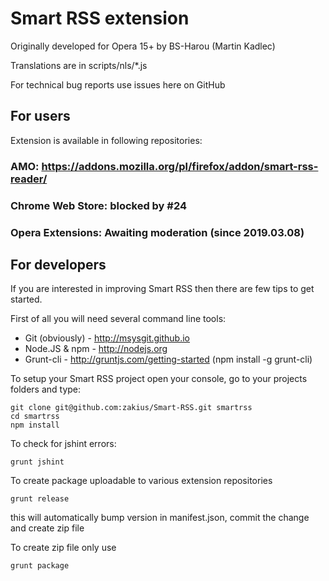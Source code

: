 # Smart RSS extension

Originally developed for Opera 15+ by BS-Harou (Martin Kadlec)

Translations are in scripts/nls/*.js

For technical bug reports use issues here on GitHub

## For users

Extension is available in following repositories:

### AMO: https://addons.mozilla.org/pl/firefox/addon/smart-rss-reader/

### Chrome Web Store: blocked by #24

### Opera Extensions: Awaiting moderation (since 2019.03.08)


## For developers

If you are interested in improving Smart RSS then there are few tips to get started. 

First of all you will need several command line tools:

- Git (obviously) - http://msysgit.github.io
- Node.JS & npm - http://nodejs.org
- Grunt-cli - http://gruntjs.com/getting-started (npm install -g grunt-cli)

To setup your Smart RSS project open your console, go to your projects folders and type:
```
git clone git@github.com:zakius/Smart-RSS.git smartrss
cd smartrss
npm install
```


To check for jshint errors:
```
grunt jshint
```

To create package uploadable to various extension repositories 
```
grunt release
```
this will automatically bump version in manifest.json, commit the change and create zip file

To create zip file only use 
```
grunt package
```
